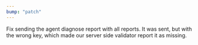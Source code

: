 ```yaml
---
bump: "patch"
---
```


Fix sending the agent diagnose report with all reports. It was sent, but with the wrong key, which made our server side validator report it as missing.
